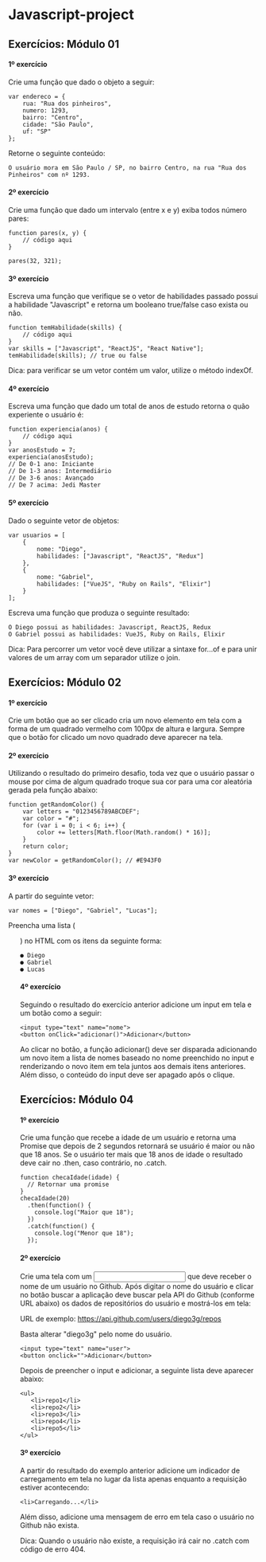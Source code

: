 # Javascript-project

## Exercícios: Módulo 01

#### 1º exercício

Crie uma função que dado o objeto a seguir:

    var endereco = {
        rua: "Rua dos pinheiros",
        numero: 1293,
        bairro: "Centro",
        cidade: "São Paulo",
        uf: "SP"
    };

Retorne o seguinte conteúdo:

    O usuário mora em São Paulo / SP, no bairro Centro, na rua "Rua dos Pinheiros" com nº 1293.

#### 2º exercício

Crie uma função que dado um intervalo (entre x e y) exiba todos número pares:

    function pares(x, y) {
        // código aqui
    }
    
    pares(32, 321);
    
#### 3º exercício

Escreva uma função que verifique se o vetor de habilidades passado possui a habilidade "Javascript" e retorna um booleano true/false caso exista ou não.

    function temHabilidade(skills) {
        // código aqui
    }
    var skills = ["Javascript", "ReactJS", "React Native"];
    temHabilidade(skills); // true ou false

Dica: para verificar se um vetor contém um valor, utilize o método indexOf.

#### 4º exercício

Escreva uma função que dado um total de anos de estudo retorna o quão experiente o usuário é:

    function experiencia(anos) {
        // código aqui
    }
    var anosEstudo = 7;
    experiencia(anosEstudo);
    // De 0-1 ano: Iniciante
    // De 1-3 anos: Intermediário
    // De 3-6 anos: Avançado
    // De 7 acima: Jedi Master
    
#### 5º exercício

Dado o seguinte vetor de objetos:

    var usuarios = [
        {
            nome: "Diego",
            habilidades: ["Javascript", "ReactJS", "Redux"]
        },
        {
            nome: "Gabriel",
            habilidades: ["VueJS", "Ruby on Rails", "Elixir"]
        }
    ];
    
Escreva uma função que produza o seguinte resultado:

    O Diego possui as habilidades: Javascript, ReactJS, Redux
    O Gabriel possui as habilidades: VueJS, Ruby on Rails, Elixir

Dica: Para percorrer um vetor você deve utilizar a sintaxe for...of e para unir valores de um array
com um separador utilize o join.


## Exercícios: Módulo 02

#### 1º exercício

Crie um botão que ao ser clicado cria um novo elemento em tela com a forma de um quadrado vermelho com 100px de altura e largura. Sempre que o botão for clicado um novo quadrado deve aparecer na tela.

#### 2º exercício

Utilizando o resultado do primeiro desafio, toda vez que o usuário passar o mouse por cima de algum quadrado troque sua cor para uma cor aleatória gerada pela função abaixo:

    function getRandomColor() {
        var letters = "0123456789ABCDEF";
        var color = "#";
        for (var i = 0; i < 6; i++) {
            color += letters[Math.floor(Math.random() * 16)];
        }
        return color;
    }
    var newColor = getRandomColor(); // #E943F0

#### 3º exercício

A partir do seguinte vetor:

    var nomes = ["Diego", "Gabriel", "Lucas"];

Preencha uma lista (<ul>) no HTML com os itens da seguinte forma:
    
    ● Diego
    ● Gabriel
    ● Lucas
    
#### 4º exercício

Seguindo o resultado do exercício anterior adicione um input em tela e um botão como a seguir:

    <input type="text" name="nome">
    <button onClick="adicionar()">Adicionar</button>

Ao clicar no botão, a função adicionar() deve ser disparada adicionando um novo item a lista de nomes baseado no nome preenchido no input e renderizando o novo item em tela juntos aos demais itens anteriores. Além disso, o conteúdo do input deve ser apagado após o clique.


## Exercícios: Módulo 04

#### 1º exercício

Crie uma função que recebe a idade de um usuário e retorna uma Promise que depois de 2 segundos retornará se usuário é maior ou não que 18 anos. Se o usuário ter mais que 18 anos de idade o resultado deve cair no .then, caso contrário, no .catch.

    function checaIdade(idade) {
      // Retornar uma promise
    }
    checaIdade(20)
      .then(function() {
        console.log("Maior que 18");
      })
      .catch(function() {
        console.log("Menor que 18");
      });
 
#### 2º exercício

Crie uma tela com um <input> que deve receber o nome de um usuário no Github. Após digitar o nome do usuário e clicar no botão buscar a aplicação deve buscar pela API do Github (conforme URL abaixo) os dados de repositórios do usuário e mostrá-los em tela:

URL de exemplo: https://api.github.com/users/diego3g/repos

Basta alterar "diego3g" pelo nome do usuário.

    <input type="text" name="user">
    <button onclick="">Adicionar</button>
    
Depois de preencher o input e adicionar, a seguinte lista deve aparecer abaixo:

    <ul>
       <li>repo1</li>
       <li>repo2</li>
       <li>repo3</li>
       <li>repo4</li>
       <li>repo5</li>
    </ul>

#### 3º exercício
A partir do resultado do exemplo anterior adicione um indicador de carregamento em tela no lugar da lista apenas enquanto a requisição estiver acontecendo:

    <li>Carregando...</li>

Além disso, adicione uma mensagem de erro em tela caso o usuário no Github não exista.

Dica: Quando o usuário não existe, a requisição irá cair no .catch com código de erro 404.
